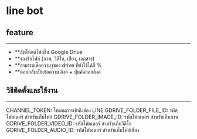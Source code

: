 # line bot

## feature
-------------

* **อัพโหลดไฟล์ขึ้น Google Drive
* **รองรับไฟล์ (ภาพ, วิดีโอ, เสียง, เอกสาร)
* **สามารถเช็คความจุของ drive ที่ยังใช้ได้กี่ %
* **ตอบกลับเป็นข้อความ ลิงค์ + ปุ่มคัดลอกลิงค์


## วิธีติดตั้งและใช้งาน
---------------------

CHANNEL_TOKEN: โทเคนการเข้าถึงช่อง LINE
GDRIVE_FOLDER_FILE_ID: รหัสโฟลเดอร์ สำหรับเก็บไฟล์
GDRIVE_FOLDER_IMAGE_ID: รหัสโฟลเดอร์ สำหรับเก็บภาพ
GDRIVE_FOLDER_VIDEO_ID: รหัสโฟลเดอร์ สำหรับเก็บวิดีโอ
GDRIVE_FOLDER_AUDIO_ID: รหัสโฟลเดอร์ สำหรับเก็บไฟล์เสียง
